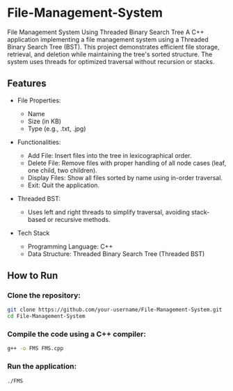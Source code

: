 # File-Management-System
File Management System Using Threaded Binary Search Tree
A C++ application implementing a file management system using a Threaded Binary Search Tree (BST). This project demonstrates efficient file storage, retrieval, and deletion while maintaining the tree's sorted structure. The system uses threads for optimized traversal without recursion or stacks.

## Features
- File Properties:
  - Name
  - Size (in KB)
  - Type (e.g., .txt, .jpg)

  
- Functionalities:

    - Add File: Insert files into the tree in lexicographical order.
    - Delete File: Remove files with proper handling of all node cases (leaf, one child, two children).
    - Display Files: Show all files sorted by name using in-order traversal.
    - Exit: Quit the application.
 
      
- Threaded BST:
   - Uses left and right threads to simplify traversal, avoiding stack-based or recursive methods.
- Tech Stack
   - Programming Language: C++
   - Data Structure: Threaded Binary Search Tree (Threaded BST)

## How to Run

### Clone the repository:
```bash
git clone https://github.com/your-username/File-Management-System.git
cd File-Management-System
```

### Compile the code using a C++ compiler:
```bash
g++ -o FMS FMS.cpp
```
### Run the application:
```bash
./FMS
```
